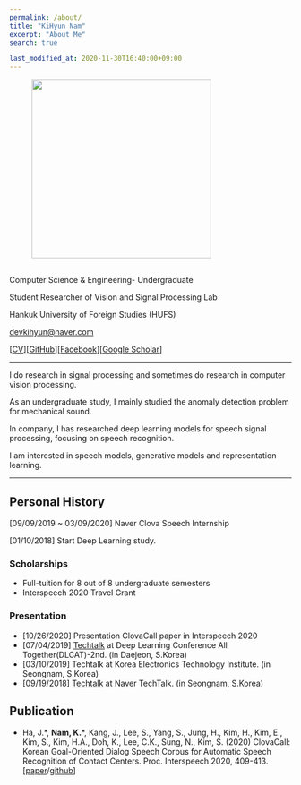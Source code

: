 ```yaml
---
permalink: /about/
title: "KiHyun Nam"
excerpt: "About Me"
search: true

last_modified_at: 2020-11-30T16:40:00+09:00
---
```


<figure class="align-left" style="margin-bottom:30px; margin-top:0px;">
  <img src="{{ site.url }}{{ site.baseurl }}/assets/images/KiHyun%20Nam.png" alt="" 
       style="margin-bottom: 0px; heigth: 320px; width: 320px;">
</figure> 


Computer Science & Engineering- Undergraduate

Student Researcher of Vision and Signal Processing Lab

Hankuk University of Foreign Studies (HUFS)

[devkihyun@naver.com](mailto:devkihyun@naver.com)

[[CV](https://github.com/DevKiHyun/devkihyun.github.io/blob/master/assets/docs/KiHyun_CV_201130.pdf)][[GitHub](https://github.com/devkihyun)][[Facebook](https://www.facebook.com/profile.php?id=100004485828793)][[Google Scholar](https://scholar.google.com/citations?user=aSWMxhYAAAAJ&hl=en&oi=sra)]

---

I do research in signal processing and sometimes do research in computer vision processing. 

As an undergraduate study, I mainly studied the anomaly detection problem for mechanical sound.

In company, I has researched deep learning models for speech signal processing, focusing on speech recognition.

I am interested in speech models, generative models and representation learning.

---

## Personal History

[09/09/2019 ~ 03/09/2020] Naver Clova Speech Internship

[01/10/2018] Start Deep Learning study.

### Scholarships
- Full-tuition for 8 out of 8 undergraduate semesters
- Interspeech 2020 Travel Grant

### Presentation
- [10/26/2020] Presentation ClovaCall paper in Interspeech 2020
- [07/04/2019] [Techtalk](https://docs.google.com/presentation/d/18a4EyWXfyHsm9lhMPY1G-dZ9k5AC8s_yaK25Sa2xyj0/edit) at Deep Learning Conference All Together(DLCAT)-2nd. (in Daejeon, S.Korea)
- [03/10/2019] Techtalk at Korea Electronics Technology Institute. (in Seongnam, S.Korea)
- [09/19/2018] [Techtalk](https://www.youtube.com/watch?v=nvsYKSHw0jo) at Naver TechTalk. (in Seongnam, S.Korea)


## Publication
- Ha, J.\*, **Nam, K.**\*, Kang, J., Lee, S., Yang, S., Jung, H., Kim, H., Kim, E., Kim, S., Kim, H.A., Doh, K., Lee, C.K., Sung, N., Kim, S. (2020) ClovaCall: Korean Goal-Oriented Dialog Speech Corpus for Automatic Speech Recognition of Contact Centers. Proc. Interspeech 2020, 409-413.[[paper](https://arxiv.org/abs/2004.09367)/[github](https://github.com/clovaai/ClovaCall)]

